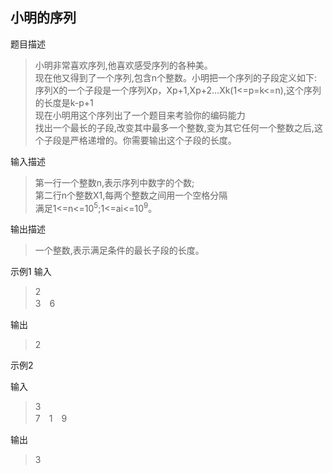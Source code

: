 ## 小明的序列

题目描述

> 小明非常喜欢序列,他喜欢感受序列的各种美。  
现在他又得到了一个序列,包含n个整数。小明把一个序列的子段定义如下:  
序列X的一个子段是一个序列Xp，Xp+1,Xp+2…Xk(1<=p=k<=n),这个序列的长度是k-p+1  
现在小明用这个序列出了一个题目来考验你的编码能力  
找出一个最长的子段,改变其中最多一个整数,变为其它任何一个整数之后,这个子段是严格递增的。你需要输出这个子段的长度。  

输入描述
> 第一行一个整数n,表示序列中数字的个数;  
> 第二行n个整数X1,每两个整数之间用一个空格分隔  
> 满足1<=n<=10<sup>5</sup>;1<=ai<=10<sup>9</sup>。

输出描述
> 一个整数,表示满足条件的最长子段的长度。

示例1
输入
> 2  
3　6

输出
> 2

示例2

输入
> 3  
7　1　9

输出

> 3